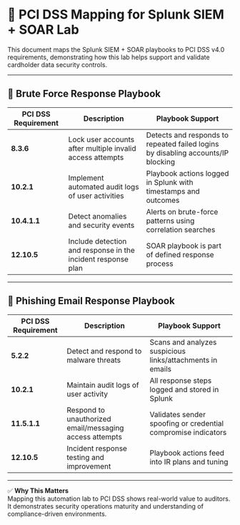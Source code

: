 # 🔐 PCI DSS Mapping for Splunk SIEM + SOAR Lab

This document maps the Splunk SIEM + SOAR playbooks to PCI DSS v4.0 requirements, demonstrating how this lab helps support and validate cardholder data security controls.

---

## 🧠 Brute Force Response Playbook

| PCI DSS Requirement | Description                                                                 | Playbook Support                                                                 |
|---------------------|-----------------------------------------------------------------------------|----------------------------------------------------------------------------------|
| **8.3.6**           | Lock user accounts after multiple invalid access attempts                   | Detects and responds to repeated failed logins by disabling accounts/IP blocking |
| **10.2.1**          | Implement automated audit logs of user activities                           | Playbook actions logged in Splunk with timestamps and outcomes                   |
| **10.4.1.1**        | Detect anomalies and security events                                        | Alerts on brute-force patterns using correlation searches                        |
| **12.10.5**         | Include detection and response in the incident response plan                | SOAR playbook is part of defined response process                                |

---

## 📧 Phishing Email Response Playbook

| PCI DSS Requirement | Description                                                                 | Playbook Support                                                                 |
|---------------------|-----------------------------------------------------------------------------|----------------------------------------------------------------------------------|
| **5.2.2**           | Detect and respond to malware threats                                       | Scans and analyzes suspicious links/attachments in emails                        |
| **10.2.1**          | Maintain audit logs of user activity                                        | All response steps logged and stored in Splunk                                   |
| **11.5.1.1**        | Respond to unauthorized email/messaging access attempts                     | Validates sender spoofing or credential compromise indicators                    |
| **12.10.5**         | Incident response testing and improvement                                   | Playbook actions feed into IR plans and tuning                                   |

---

✅ **Why This Matters**  
Mapping this automation lab to PCI DSS shows real-world value to auditors. It demonstrates security operations maturity and understanding of compliance-driven environments.
